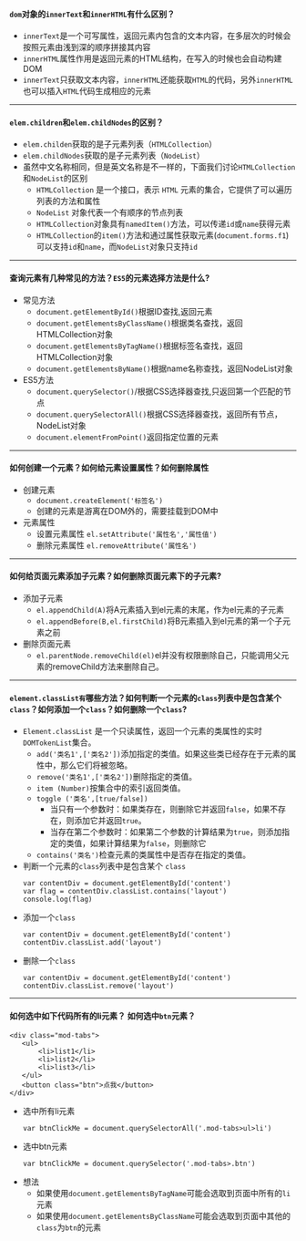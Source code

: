 #### `dom`对象的`innerText`和`innerHTML`有什么区别？
- `innerText`是一个可写属性，返回元素内包含的文本内容，在多层次的时候会按照元素由浅到深的顺序拼接其内容
- `innerHTML`属性作用是返回元素的HTML结构，在写入的时候也会自动构建DOM
- `innerText`只获取文本内容，`innerHTML`还能获取`HTML`的代码，另外`innerHTML`也可以插入`HTML`代码生成相应的元素

---

#### `elem.children`和`elem.childNodes`的区别？
- `elem.childen`获取的是子元素列表（`HTMLCollection`）
- `elem.childNodes`获取的是子元素列表（`NodeList`）
- 虽然中文名称相同，但是英文名称是不一样的，下面我们讨论`HTMLCollection`和`NodeList`的区别
    - `HTMLCollection` 是一个接口，表示 `HTML` 元素的集合，它提供了可以遍历列表的方法和属性
    - `NodeList` 对象代表一个有顺序的节点列表
    - `HTMLCollection`对象具有`namedItem()`方法，可以传递`id`或`name`获得元素
    - `HTMLCollection`的`item()`方法和通过属性获取元素(`document.forms.f1`)可以支持`id`和`name`，而`NodeList`对象只支持`id`

---

#### 查询元素有几种常见的方法？`ES5`的元素选择方法是什么?
- 常见方法
    - `document.getElementById()`根据ID查找,返回元素
    - `document.getElementsByClassName()`根据类名查找，返回HTMLCollection对象
    - `document.getElementsByTagName()`根据标签名查找，返回HTMLCollection对象
    - `document.getElementsByName()`根据name名称查找，返回NodeList对象
- ES5方法
    - `document.querySelector()`/根据CSS选择器查找,只返回第一个匹配的节点
    - `document.querySelectorAll()`根据CSS选择器查找，返回所有节点，NodeList对象
    - `document.elementFromPoint()`返回指定位置的元素

---

#### 如何创建一个元素？如何给元素设置属性？如何删除属性
- 创建元素
    - `document.createElement('标签名')`
    - 创建的元素是游离在DOM外的，需要挂载到DOM中
- 元素属性
    - 设置元素属性 `el.setAttribute('属性名','属性值')`
    - 删除元素属性 `el.removeAttribute('属性名')`

---

#### 如何给页面元素添加子元素？如何删除页面元素下的子元素?
- 添加子元素
    - `el.appendChild(A)`将A元素插入到el元素的末尾，作为el元素的子元素
    - `el.appendBefore(B,el.firstChild)`将B元素插入到el元素的第一个子元素之前
- 删除页面元素
    - `el.parentNode.removeChild(el)`el并没有权限删除自己，只能调用父元素的removeChild方法来删除自己。

---

#### `element.classList有`哪些方法？如何判断一个元素的`class`列表中是包含某个 `class`？如何添加一个`class`？如何删除一个`class`?
- `Element.classList` 是一个只读属性，返回一个元素的类属性的实时`DOMTokenList`集合。
    - `add('类名1',['类名2'])`添加指定的类值。如果这些类已经存在于元素的属性中，那么它们将被忽略。
    - `remove('类名1',['类名2'])`删除指定的类值。
    - `item (Number)`按集合中的索引返回类值。
    - `toggle ('类名',[true/false])`
        - 当只有一个参数时：如果类存在，则删除它并返回`false`，如果不存在，则添加它并返回`true`。
        - 当存在第二个参数时：如果第二个参数的计算结果为`true`，则添加指定的类值，如果计算结果为`false`，则删除它
    - `contains('类名')`检查元素的类属性中是否存在指定的类值。
- 判断一个元素的`class`列表中是包含某个 `class`
    ```
    var contentDiv = document.getElementById('content')
    var flag = contentDiv.classList.contains('layout')
    console.log(flag)
    ```
- 添加一个`class`
    ```
    var contentDiv = document.getElementById('content')
    contentDiv.classList.add('layout')
    ```
- 删除一个`class`
    ```
    var contentDiv = document.getElementById('content')
    contentDiv.classList.remove('layout')
    ```
---

#### 如何选中如下代码所有的li元素？ 如何选中`btn`元素？
```
<div class="mod-tabs">
   <ul>
       <li>list1</li>
       <li>list2</li>
       <li>list3</li>
   </ul>
   <button class="btn">点我</button>
</div>
```
- 选中所有li元素
    ```
    var btnClickMe = document.querySelectorAll('.mod-tabs>ul>li')
    ```
- 选中btn元素
    ```
    var btnClickMe = document.querySelector('.mod-tabs>.btn')
    ```
- 想法
    - 如果使用`document.getElementsByTagName`可能会选取到页面中所有的`li`元素
    - 如果使用`document.getElementsByClassName`可能会选取到页面中其他的`class`为`btn`的元素